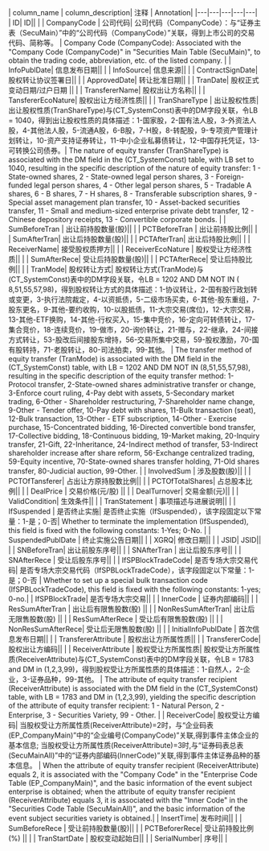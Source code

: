 | column_name | column_description| 注释 | Annotation|
|---|---|---|---|---|
| ID| ID|| |
| CompanyCode | 公司代码| 公司代码（CompanyCode）：与“证券主表（SecuMain）”中的“公司代码（CompanyCode）”关联，得到上市公司的交易代码、简称等。 | Company Code (CompanyCode): Associated with the "Company Code (CompanyCode)" in "Securities Main Table (SecuMain)", to obtain the trading code, abbreviation, etc. of the listed company. |
| InfoPublDate| 信息发布日期|| |
| InfoSource| 信息来源|| |
| ContractSignDate| 股权转让协议签署日|| |
| ApprovedDate| 转让批准日期|| |
| TranDate| 股权正式变动日期/过户日期 || |
| TransfererName| 股权出让方名称|| |
| TansfererEcoNature| 股权出让方经济性质|| |
| TranShareType | 出让股权性质| 出让股权性质(TranShareType)与(CT_SystemConst)表中的DM字段关联，令LB = 1040，得到出让股权性质的具体描述：1-国家股，2-国有法人股，3-外资法人股，4-其他法人股，5-流通A股，6-B股，7-H股，8-转配股，9-专项资产管理计划转让，10-资产支持证券转让，11-中小企业私募债转让，12-中国存托凭证，13-可转换公司债券。| The nature of equity transfer (TranShareType) is associated with the DM field in the (CT_SystemConst) table, with LB set to 1040, resulting in the specific description of the nature of equity transfer: 1 - State-owned shares, 2 - State-owned legal person shares, 3 - Foreign-funded legal person shares, 4 - Other legal person shares, 5 - Tradable A shares, 6 - B shares, 7 - H shares, 8 - Transferable subscription shares, 9 - Special asset management plan transfer, 10 - Asset-backed securities transfer, 11 - Small and medium-sized enterprise private debt transfer, 12 - Chinese depository receipts, 13 - Convertible corporate bonds. |
| SumBeforeTran | 出让前持股数量(股)|| |
| PCTBeforeTran | 出让前持股比例|| |
| SumAfterTran| 出让后持股数量(股)|| |
| PCTAfterTran| 出让后持股比例|| |
| ReceiverName| 接受股权质押方|| |
| ReceiverEcoNature | 股权受让方经济性质|| |
| SumAfterRece| 受让后持股数量(股)|| |
| PCTAfterRece| 受让后持股比例|| |
| TranMode| 股权转让方式| 股权转让方式(TranMode)与(CT_SystemConst)表中的DM字段关联，令LB = 1202 AND DM NOT IN ( 8,51,55,57,98)，得到股权转让方式的具体描述：1-协议转让，2-国有股行政划转或变更，3-执行法院裁定，4-以资抵债，5-二级市场买卖，6-其他-股东重组，7-股东更名，9-其他-要约收购，10-以股抵债，11-大宗交易(席位)，12-大宗交易，13-其他-ETF换购，14-其他-行权买入，15-集中竞价，16-定向可转债转让，17-集合竞价，18-连续竞价，19-做市，20-询价转让，21-赠与，22-继承，24-间接方式转让，53-股改后间接股东增持，56-交易所集中交易，59-股权激励，70-国有股转持，71-老股转让，80-司法拍卖，99-其他。 | The transfer method of equity transfer (TranMode) is associated with the DM field in the (CT_SystemConst) table, with LB = 1202 AND DM NOT IN (8,51,55,57,98), resulting in the specific description of the equity transfer method: 1-Protocol transfer, 2-State-owned shares administrative transfer or change, 3-Enforce court ruling, 4-Pay debt with assets, 5-Secondary market trading, 6-Other - Shareholder restructuring, 7-Shareholder name change, 9-Other - Tender offer, 10-Pay debt with shares, 11-Bulk transaction (seat), 12-Bulk transaction, 13-Other - ETF subscription, 14-Other - Exercise purchase, 15-Concentrated bidding, 16-Directed convertible bond transfer, 17-Collective bidding, 18-Continuous bidding, 19-Market making, 20-Inquiry transfer, 21-Gift, 22-Inheritance, 24-Indirect method of transfer, 53-Indirect shareholder increase after share reform, 56-Exchange centralized trading, 59-Equity incentive, 70-State-owned shares transfer holding, 71-Old shares transfer, 80-Judicial auction, 99-Other. |
| InvolvedSum | 涉及股数(股)|| |
| PCTOfTansferer| 占出让方原持股数比例|| |
| PCTOfTotalShares| 占总股本比例|| |
| DealPrice | 交易价格(元/股) || |
| DealTurnover| 交易金额(元)|| |
| ValidCondition| 生效条件|| |
| TranStatement | 事项描述与进展说明|| |
| IfSuspended | 是否终止实施| 是否终止实施（IfSuspended），该字段固定以下常量：1-是；0-否| Whether to terminate the implementation (IfSuspended), this field is fixed with the following constants: 1-Yes; 0-No. |
| SuspendedPublDate | 终止实施公告日期|| |
| XGRQ| 修改日期|| |
| JSID| JSID|| |
| SNBeforeTran| 出让前股东序号|| |
| SNAfterTran | 出让后股东序号|| |
| SNAfterRece | 受让后股东序号|| |
| IfSPBlockTradeCode| 是否专场大宗交易代码| 是否专场大宗交易代码（IfSPBLockTradeCode），该字段固定以下常量：1-是；0-否 | Whether to set up a special bulk transaction code (IfSPBLockTradeCode), this field is fixed with the following constants: 1-yes; 0-no.|
| IfSPBlockTrade| 是否专场大宗交易|| |
| InnerCode | 证券内部编码|| |
| ResSumAfterTran | 出让后有限售股数(股) || |
| NonResSumAfterTran| 出让后无限售股数(股) || |
| ResSumAfterRece | 受让后有限售股数(股) || |
| NonResSumAfterRece| 受让后无限售股数(股) || |
| InitialInfoPublDate | 首次信息发布日期|| |
| TransfererAttribute | 股权出让方所属性质|| |
| TransfererCode| 股权出让方编码|| |
| ReceiverAttribute | 股权受让方所属性质| 股权受让方所属性质(ReceiverAttribute)与(CT_SystemConst)表中的DM字段关联，令LB = 1783 and DM in (1,2,3,99)，得到股权受让方所属性质的具体描述：1-自然人，2-企业，3-证券品种，99-其他。 | The attribute of equity transfer recipient (ReceiverAttribute) is associated with the DM field in the (CT_SystemConst) table, with LB = 1783 and DM in (1,2,3,99), yielding the specific description of the attribute of equity transfer recipient: 1 - Natural Person, 2 - Enterprise, 3 - Securities Variety, 99 - Other. |
| ReceiverCode| 股权受让方编码| 当股权受让方所属性质(ReceiverAttribute)=2时，与“企业码表(EP_CompanyMain)”中的“企业编号(CompanyCode)”关联,得到事件主体企业的基本信息; 当股权受让方所属性质(ReceiverAttribute)=3时,与“证券码表总表(SecuMainAll)”中的“证券内部编码(InnerCode)”关联,得到事件主体证券品种的基本信息。 | When the attribute of equity transfer recipient (ReceiverAttribute) equals 2, it is associated with the "Company Code" in the "Enterprise Code Table (EP_CompanyMain)", and the basic information of the event subject enterprise is obtained; when the attribute of equity transfer recipient (ReceiverAttribute) equals 3, it is associated with the "Inner Code" in the "Securities Code Table (SecuMainAll)", and the basic information of the event subject securities variety is obtained.|
| InsertTime| 发布时间|| |
| SumBeforeRece | 受让前持股数量(股)|| |
| PCTBeforerRece| 受让前持股比例(%) || |
| TranStartDate | 股权变动起始日|| |
| SerialNumber| 序号|| |